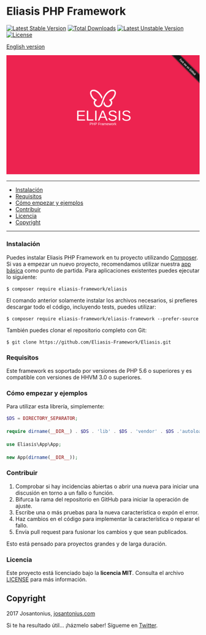 # Eliasis PHP Framework

[![Latest Stable Version](https://poser.pugx.org/eliasis-framework/eliasis/v/stable)](https://packagist.org/packages/eliasis-framework/eliasis) [![Total Downloads](https://poser.pugx.org/eliasis-framework/eliasis/downloads)](https://packagist.org/packages/eliasis-framework/eliasis) [![Latest Unstable Version](https://poser.pugx.org/eliasis-framework/eliasis/v/unstable)](https://packagist.org/packages/eliasis-framework/eliasis) [![License](https://poser.pugx.org/eliasis-framework/eliasis/license)](https://packagist.org/packages/eliasis-framework/eliasis)

[English version](README.md)

![image](resources/eliasis-php-framework.png)

---

- [Instalación](#instalación)
- [Requisitos](#requisitos)
- [Cómo empezar y ejemplos](#cómo-empezar-y-ejemplos)
- [Contribuir](#contribuir)
- [Licencia](#licencia)
- [Copyright](#copyright)

---

### Instalación 

Puedes instalar Eliasis PHP Framework en tu proyecto utilizando [Composer](http://getcomposer.org/download/). Si vas a empezar un nuevo proyecto, recomendamos utilizar nuestra [app básica](https://github.com/eliasis-framework/app) como punto de partida. Para aplicaciones existentes puedes ejecutar lo siguiente:

    $ composer require eliasis-framework/eliasis

El comando anterior solamente instalar los archivos necesarios, si prefieres descargar todo el código, incluyendo tests, puedes utilizar:

    $ composer require eliasis-framework/eliasis-framework --prefer-source

También puedes clonar el repositorio completo con Git:

	$ git clone https://github.com/Eliasis-Framework/Eliasis.git
	
### Requisitos

Este framework es soportado por versiones de PHP 5.6 o superiores y es compatible con versiones de HHVM 3.0 o superiores.

### Cómo empezar y ejemplos

Para utilizar esta librería, simplemente:

```php
$DS = DIRECTORY_SEPARATOR;

require dirname(__DIR__) . $DS . 'lib' . $DS . 'vendor' . $DS .'autoload.php';

use Eliasis\App\App;

new App(dirname(__DIR__));
```

### Contribuir
1. Comprobar si hay incidencias abiertas o abrir una nueva para iniciar una discusión en torno a un fallo o función.
1. Bifurca la rama del repositorio en GitHub para iniciar la operación de ajuste.
1. Escribe una o más pruebas para la nueva característica o expón el error.
1. Haz cambios en el código para implementar la característica o reparar el fallo.
1. Envía pull request para fusionar los cambios y que sean publicados.

Esto está pensado para proyectos grandes y de larga duración.

### Licencia

Este proyecto está licenciado bajo la **licencia MIT**. Consulta el archivo [LICENSE](LICENSE) para más información.

## Copyright

2017 Josantonius, [josantonius.com](https://josantonius.com/)

Si te ha resultado útil... ¡házmelo saber! Sígueme en [Twitter](https://twitter.com/Josantonius).